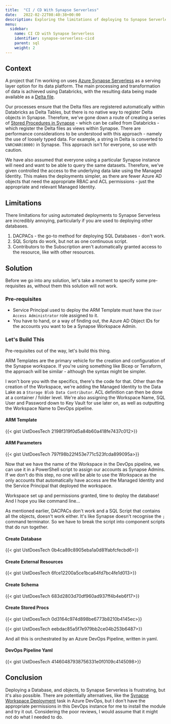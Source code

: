 ```yaml
---
title:  "CI / CD With Synapse Serverless"
date:   2022-02-22T08:40:38+00:00
description: Exploring the limitations of deploying to Synapse Serverless and how to deploy database objects
menu:
  sidebar:
    name: CI CD with Synapse Serverless
    identifier: synapse-serverless-cicd
    parent: sql
    weight: 2
---
```


## Context

A project that I'm working on uses [Azure Synapse Serverless](https://docs.microsoft.com/en-us/azure/synapse-analytics/sql/overview-architecture) as a serving layer option for its data platform. The main processing and transformation of data is achieved using Databricks, with the resulting data being made available as a [Delta file](https://delta.io/).

Our processes ensure that the Delta files are registered automatically within Databricks as Delta Tables, but there is no native way to register Delta objects in Synapse. Therefore, we've gone down a route of creating a series of [Stored Procedures in Synapse](https://www.youtube.com/watch?v=B2jr6YRemxM&ab_channel=AdvancingAnalytics) - which can be called from Databricks - which register the Delta files as views within Synapse. There are performance considerations to be understood with this approach - namely the use of loosely typed data. For example, a string in Delta is converted to `VARCHAR(8000)` in Synapse. This approach isn't for everyone, so use with caution.

We have also assumed that everyone using a particular Synapse instance will need and want to be able to query the same datasets. Therefore, we've given controlled the access to the underlying data lake using the Managed Identity. This makes the deployments simpler, as there are fewer Azure AD objects that need the appropriate RBAC and ACL permissions - just the appropriate and relevant Managed Identity.

## Limitations

There limitations for using automated deployments to Synapse Serverless are incredibly annoying, particularly if you are used to deploying other databases.

1. DACPACs - the go-to method for deploying SQL Databases - don't work.
2. SQL Scripts do work, but not as one continuous script.
3. Contributors to the Subscription aren't automatically granted access to the resource, like with other resources.

## Solution

Before we go into any solution, let's take a moment to specify some pre-requisites as, without them this solution will not work.

### Pre-requisites

- Service Principal used to deploy the ARM Template must have the `User Access Administrator` role assigned to it.
- You have to hand, or a way of finding out, the Azure AD Object IDs for the accounts you want to be a Synapse Workspace Admin.

### Let's Build This

Pre-requisites out of the way, let's build this thing.

ARM Templates are the primary vehicle for the creation and configuration of the Synapse workspace. If you're using something like Bicep or Terraform, the approach will be similar - although the syntax might be simpler.

I won't bore you with the specifics, there's the code for that. Other than the creation of the Workspace, we're adding the Managed Identity to the Data Lake as a `Storage Blob Data Contributor`. ACL definition can then be done at a container / folder level. We're also assigning the Workspace Name, SQL User and Password down to Key Vault for use later on, as well as outputting the Workspace Name to DevOps pipeline.

#### ARM Template

{{< gist UstDoesTech 2198f319f0d5a84b60a418fe7437c012>}}

#### ARM Parameters

{{< gist UstDoesTech 797f98b22f453e771c523fcda899095a>}}

Now that we have the name of the Workspace in the DevOps pipeline, we can use it in a PowerShell script to assign our accounts as Synapse Admins. If we don't do this step, no one will be able to use the Workspace as the only accounts that automatically have access are the Managed Identity and the Service Principal that deployed the workspace.

Workspace set up and permissions granted, time to deploy the database! And I hope you like command line...

As mentioned earlier, DACPACs don't work and a SQL Script that contains all the objects, doesn't work either. It's like Synapse doesn't recognise the `;` command terminator. So we have to break the script into component scripts that do run together.

#### Create Database

{{< gist UstDoesTech 0b4ca89c8905eba1a0d81fabfcfecbd6>}}

#### Create External Resources

{{< gist UstDoesTech 6fce12200a5ce1bca64fd7bc4fe1d013>}}

#### Create Schema

{{< gist UstDoesTech 683d2803d70df960ad937ff4b4eb6f17>}}

#### Create Stored Procs

{{< gist UstDoesTech 0d3164c974d898be6773b8210b4145ec>}}

{{< gist UstDoesTech eebdac85a5f7e979bb2ce04b253b6487>}}

And all this is orchestrated by an Azure DevOps Pipeline, written in yaml.

#### DevOps Pipeline Yaml

{{< gist UstDoesTech 41460487938756331e0f0109c4145098>}}

## Conclusion

Deploying a Database, and objects, to Synapse Serverless is frustrating, but it's also possible. There are potentially alternatives, like the [Synapse Workspace Deployment](https://marketplace.visualstudio.com/items?itemName=AzureSynapseWorkspace.synapsecicd-deploy) task in Azure DevOps, but I don't have the appropriate permissions in this DevOps instance for me to install the module and try it out. Considering the poor reviews, I would assume that it might not do what I needed to do.
